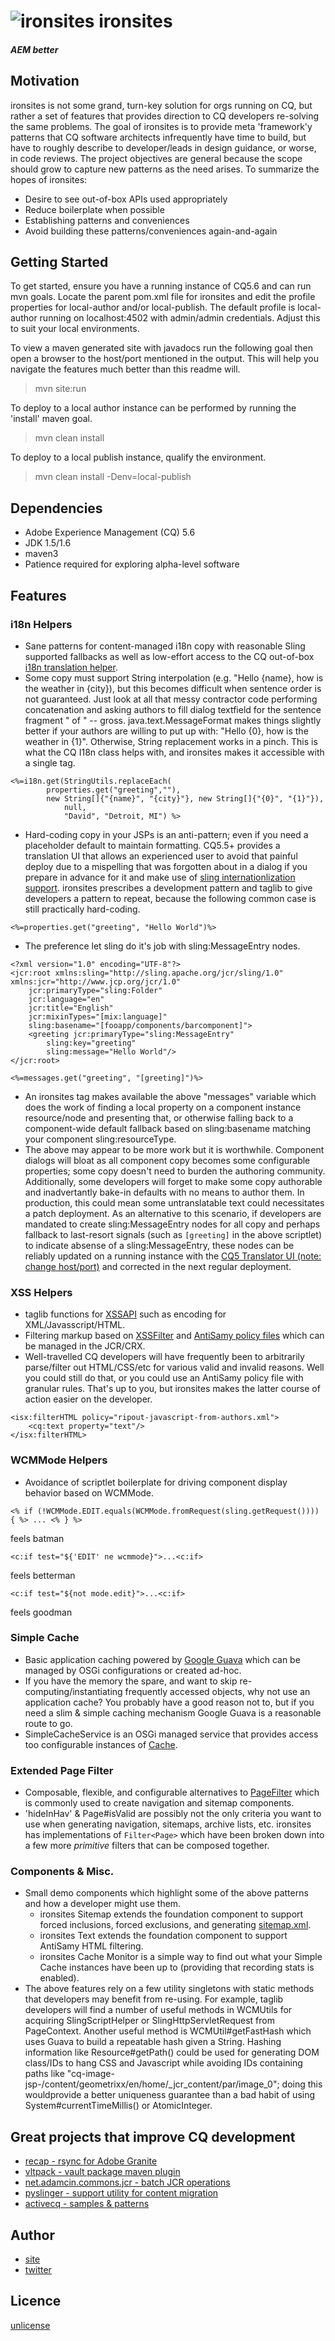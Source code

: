 ![ironsites](https://raw.github.com/steeleforge/ironsites/master/src/site/resources/ironsites_32x32.png "ironsites") ironsites
=========
##### AEM better

Motivation
-----------
ironsites is not some grand, turn-key solution for orgs running on CQ, but rather a set of features that provides direction to CQ developers re-solving the same problems. The goal of ironsites is to provide meta 'framework'y patterns that CQ software architects infrequently have time to build, but have to roughly describe to developer/leads in design guidance, or worse, in code reviews. The project objectives are general because the scope should grow to capture new patterns as the need arises. To summarize the hopes of ironsites:

+ Desire to see out-of-box APIs used appropriately
+ Reduce boilerplate when possible
+ Establishing patterns and conveniences
+ Avoid building these patterns/conveniences again-and-again

Getting Started
-----------
To get started, ensure you have a running instance of CQ5.6 and can run mvn goals. Locate the parent pom.xml file for ironsites and edit the profile properties for local-author and/or local-publish. The default profile is local-author running on localhost:4502 with admin/admin credentials. Adjust this to suit your local environments.

To view a maven generated site with javadocs run the following goal then open a browser to the host/port mentioned in the output. This will help you navigate the features much better than this readme will.
> mvn site:run

To deploy to a local author instance can be performed by running the 'install' maven goal. 
> mvn clean install

To deploy to a local publish instance, qualify the environment.
> mvn clean install -Denv=local-publish

Dependencies
-----------
+ Adobe Experience Management (CQ) 5.6
+ JDK 1.5/1.6
+ maven3
+ Patience required for exploring alpha-level software

Features
-----------

### i18n Helpers
+ Sane patterns for content-managed i18n copy with reasonable Sling supported fallbacks as well as low-effort access to the CQ out-of-box [i18n translation helper]( http://dev.day.com/docs/en/cq/current/javadoc/com/day/cq/i18n/I18n.html).
+ Some copy must support String interpolation (e.g. "Hello {name}, how is the weather in {city}), but this becomes difficult when sentence order is not guaranteed. Just look at all that messy contractor code performing concatenation and asking authors to fill dialog textfield for the sentence fragment " of " -- gross. java.text.MessageFormat makes things slightly better if your authors are willing to put up with: "Hello {0}, how is the weather in {1}". Otherwise, String replacement works in a pinch. This is what the CQ I18n class helps with, and ironsites makes it accessible with a single tag.

<!-- language-all: java -->
	<%=i18n.get(StringUtils.replaceEach(
			properties.get("greeting",""),
			new String[]{"{name}", "{city}"}, new String[]{"{0}", "{1}"}),
				null,
				"David", "Detroit, MI") %>

+ Hard-coding copy in your JSPs is an anti-pattern; even if you need a placeholder default to maintain formatting. CQ5.5+ provides a translation UI that allows an experienced user to avoid that painful deploy due to a mispelling that was forgotten about in a dialog if you prepare in advance for it and make use of [sling internationlization support](http://sling.apache.org/documentation/bundles/internationalization-support-i18n.html). ironsites prescribes a development pattern and taglib to give developers a pattern to repeat, because the following common case is still practically hard-coding.

<!-- language-all: java -->
	<%=properties.get("greeting", "Hello World")%>

+ The preference let sling do it's job with sling:MessageEntry nodes.

<!-- language-all: xml -->
	<?xml version="1.0" encoding="UTF-8"?>
	<jcr:root xmlns:sling="http://sling.apache.org/jcr/sling/1.0" xmlns:jcr="http://www.jcp.org/jcr/1.0"
	    jcr:primaryType="sling:Folder"
	    jcr:language="en"
	    jcr:title="English"
	    jcr:mixinTypes="[mix:language]"
	    sling:basename="[fooapp/components/barcomponent]">
	    <greeting jcr:primaryType="sling:MessageEntry"
    		sling:key="greeting"
    		sling:message="Hello World"/>
	</jcr:root>

<!-- language-all: java -->
	<%=messages.get("greeting", "[greeting]")%>

+ An ironsites tag makes available the above "messages" variable which does the work of finding a local property on a component instance resource/node and presenting that, or otherwise falling back to a component-wide default fallback based on sling:basename matching your component sling:resourceType.
+ The above may appear to be more work but it is worthwhile. Component dialogs will bloat as all component copy becomes some configurable properties; some copy doesn't need to burden the authoring community. Additionally, some developers will forget to make some copy authorable and inadvertantly bake-in defaults with no means to author them. In production, this could mean some untranslatable text could necessitates a patch deployment. As an alternative to this scenario, if developers are mandated to create sling:MessageEntry nodes for all copy and perhaps fallback to last-resort signals (such as `[greeting]` in the above scriptlet) to indicate absense of a sling:MessageEntry, these nodes can be reliably updated on a running instance with the [CQ5 Translator UI (note: change host/port)](http://localhost:4502/libs/cq/i18n/translator.html) and corrected in the next regular deployment. 

### XSS Helpers
+ taglib functions for [XSSAPI](http://dev.day.com/docs/en/cq/current/javadoc/com/adobe/granite/xss/XSSAPI.html) such as encoding for XML/Javasscript/HTML.  
+ Filtering markup based on [XSSFilter](http://dev.day.com/docs/en/cq/current/javadoc/com/adobe/granite/xss/XSSFilter.html) and [AntiSamy policy files](https://www.owasp.org/index.php/Category:OWASP_AntiSamy_Project#Stage_3_-_Tailoring_the_policy_file) which can be managed in the JCR/CRX.
+ Well-travelled CQ developers will have frequently been to arbitrarily parse/filter out HTML/CSS/etc for various valid and invalid reasons. Well you could still do that, or you could use an AntiSamy policy file with granular rules. That's up to you, but ironsites makes the latter course of action easier on the developer.

<!-- language-all: java -->
	<isx:filterHTML policy="ripout-javascript-from-authors.xml">
		<cq:text property="text"/>
	</isx:filterHTML>

### WCMMode Helpers
+ Avoidance of scriptlet boilerplate for driving component display behavior based on WCMMode.

<!-- language-all: java -->
    <% if (!WCMMode.EDIT.equals(WCMMode.fromRequest(sling.getRequest()))) { %> ... <% } %>

feels batman

<!-- language-all: java -->
    <c:if test="${'EDIT' ne wcmmode}">...<c:if>
    
feels betterman
    
<!-- language-all: java -->
    <c:if test="${not mode.edit}">...<c:if>

feels goodman

### Simple Cache
+ Basic application caching powered by [Google Guava](https://code.google.com/p/guava-libraries/wiki/CachesExplained) which can be managed by OSGi configurations or created ad-hoc.
+ If you have the memory the spare, and want to skip re-computing/instantiating frequently accessed objects, why not use an application cache? You probably have a good reason not to, but if you need a slim & simple caching mechanism Google Guava is a reasonable route to go.
+ SimpleCacheService is an OSGi managed service that provides access too configurable instances of [Cache](http://docs.guava-libraries.googlecode.com/git/javadoc/com/google/common/cache/Cache.html).

### Extended Page Filter
+ Composable, flexible, and configurable alternatives to [PageFilter](http://dev.day.com/docs/en/cq/current/javadoc/com/day/cq/wcm/api/PageFilter.html) which is commonly used to create navigation and sitemap components.
+ 'hideInHav' & Page#isValid are possibly not the only criteria you want to use when generating navigation, sitemaps, archive lists, etc. ironsites has implementations of `Filter<Page>` which have been broken down into a few more _primitive_ filters that can be composed together.

### Components & Misc.
+ Small demo components which highlight some of the above patterns and how a developer might use them.
    + ironsites Sitemap extends the foundation component to support forced inclusions, forced exclusions, and generating [sitemap.xml](http://sitemaps.org).
    + ironsites Text extends the foundation component to support AntiSamy HTML filtering.
    + ironsites Cache Monitor is a simple way to find out what your Simple Cache instances have been up to (providing that recording stats is enabled).
+ The above features rely on a few utility singletons with static methods that developers may benefit from re-using. For example, taglib developers will find a number of useful methods in WCMUtils for acquiring SlingScriptHelper or SlingHttpServletRequest from PageContext. Another useful method is WCMUtil#getFastHash which uses Guava to build a repeatable hash given a String. Hashing information like Resource#getPath() could be used for generating DOM class/IDs to hang CSS and Javascript while avoiding IDs containing paths like "cq-image-jsp-/content/geometrixx/en/home/_jcr_content/par/image_0"; doing this wouldprovide a better uniqueness guarantee than a bad habit of using System#currentTimeMillis() or AtomicInteger.

Great projects that improve CQ development
-----------
+ [recap - rsync for Adobe Granite](https://github.com/adamcin/net.adamcin.recap)
+ [vltpack - vault package maven plugin](https://github.com/adamcin/vltpack-maven-plugin)
+ [net.adamcin.commons.jcr - batch JCR operations](https://github.com/adamcin/net.adamcin.commons.jcr)
+ [pyslinger - support utility for content migration](https://github.com/sevennineteen/pyslinger)
+ [activecq - samples & patterns](https://github.com/activecq)

Author
-----------
+ [site](http://www.steeleforge.com)
+ [twitter](http://www.twitter.com/davidsteele)

Licence
-----------
[unlicense](http://unlicense.org)
